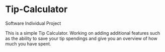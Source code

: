 Tip-Calculator
==============

Software Individual Project

This is a simple Tip Calculator. Working on adding additional features such as the ability to save your tip spendings 
and give you an overview of how much you have spent. 
